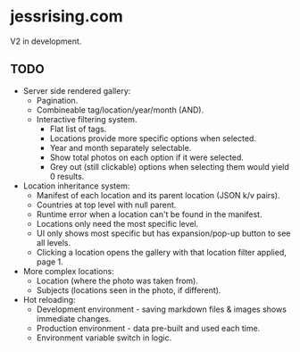 # jessrising.com

V2 in development.

## TODO

- Server side rendered gallery:
  - Pagination.
  - Combineable tag/location/year/month (AND).
  - Interactive filtering system.
    - Flat list of tags.
    - Locations provide more specific options when selected.
    - Year and month separately selectable.
    - Show total photos on each option if it were selected.
    - Grey out (still clickable) options when selecting them would yield 0 results.
- Location inheritance system:
  - Manifest of each location and its parent location (JSON k/v pairs).
  - Countries at top level with null parent.
  - Runtime error when a location can't be found in the manifest.
  - Locations only need the most specific level.
  - UI only shows most specific but has expansion/pop-up button to see all levels.
  - Clicking a location opens the gallery with that location filter applied, page 1.
- More complex locations:
  - Location (where the photo was taken from).
  - Subjects (locations seen in the photo, if different).
- Hot reloading:
  - Development environment - saving markdown files & images shows immediate changes.
  - Production environment - data pre-built and used each time.
  - Environment variable switch in logic.
